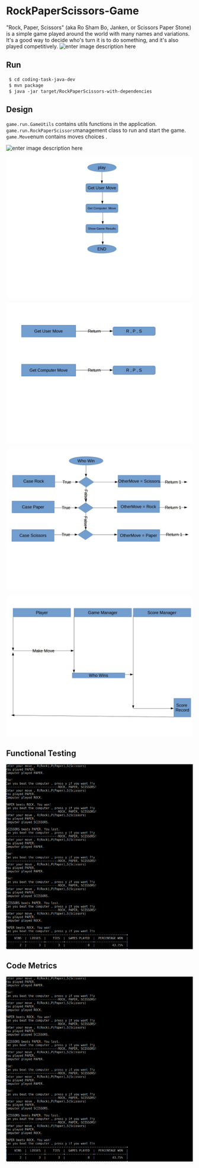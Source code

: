 # RockPaperScissors-Game

"Rock, Paper, Scissors" (aka Ro Sham Bo, Janken, or Scissors Paper Stone) is a simple game played around the world with many names and variations. It's a good way to decide who's turn it is to do something, and it's also played competitively. 
									![enter image description here](https://s32.postimg.org/63w1v6b2d/download.png)

## Run
     $ cd coding-task-java-dev
     $ mvn package
     $ java -jar target/RockPaperScissors-with-dependencies


## Design
<code>game.run.GameUtils</code> contains utils functions in the application.
<br/>
<code>game.run.RockPaperScissors</code>management class to run and start the game.
<br/>
<code>game.Move</code>enum contains moves choices .

![enter image description here](https://s31.postimg.org/oevvoshqz/design.png)

![enter image description here](https://github.com/OElGebaly/RockPaperScissors-Game-master/blob/master/images/graph1.jpg)

![enter image description here](https://github.com/OElGebaly/RockPaperScissors-Game-master/blob/master/images/graph2.png)

![enter image description here](https://github.com/OElGebaly/RockPaperScissors-Game-master/blob/master/images/graph-3.png)


![enter image description here](https://github.com/OElGebaly/RockPaperScissors-Game-master/blob/master/images/graph4.png)


##  Functional Testing

![enter image description here](https://github.com/OElGebaly/RockPaperScissors-Game-master/blob/master/images/Screenshot%20from%202018-02-11%2019-04-47.png)

## Code Metrics

![enter image description here](https://github.com/OElGebaly/RockPaperScissors-Game-master/blob/master/images/Screenshot%20from%202018-02-11%2019-04-47.png)
